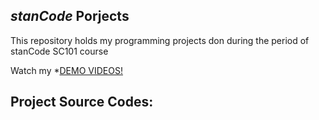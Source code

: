 ## *stanCode* Porjects
This repository holds my programming projects don during the period of stanCode SC101 course

Watch my *[DEMO VIDEOS!]()


## Project Source Codes:
